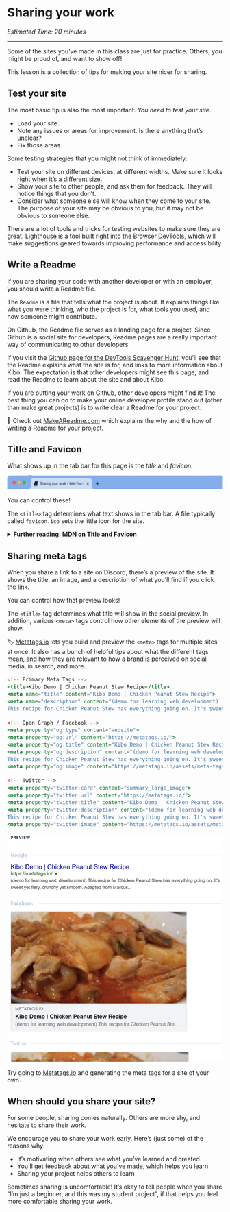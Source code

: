 # Sharing your work

*Estimated Time: 20 minutes*

---

Some of the sites you’ve made in this class are just for practice. Others, you might be proud of, and want to show off!

This lesson is a collection of tips for making your site nicer for sharing.

## Test your site

The most basic tip is also the most important. *You need to test your site.*

- Load your site.
- Note any issues or areas for improvement. Is there anything that’s unclear?
- Fix those areas

Some testing strategies that you might not think of immediately:

- Test your site on different devices, at different widths. Make sure it looks right when it’s a different size.
- Show your site to other people, and ask them for feedback. They will notice things that you don’t.
- Consider what someone else will know when they come to your site. The purpose of your site may be obvious to you, but it may not be obvious to someone else.

There are a lot of tools and tricks for testing websites to make sure they are great. [Lighthouse](https://developers.google.com/web/tools/lighthouse) is a tool built right into the Browser DevTools, which will make suggestions geared towards improving performance and accessibility.

## Write a Readme

If you are sharing your code with another developer or with an employer, you should write a Readme file.

The `Readme` is a file that tells what the project is about. It explains things like what you were thinking, who the project is for, what tools you used, and how someone might contribute. 

On Github, the Readme file serves as a landing page for a project. Since Github is a social site for developers, Readme pages are a really important way of communicating to other developers.

If you visit the [Github page for the DevTools Scavenger Hunt](https://github.com/kiboschool/devtools-scavenger-hunt/tree/main), you’ll see that the Readme explains what the site is for, and links to more information about Kibo. The expectation is that other developers might see this page, and read the Readme to learn about the site and about Kibo.

If you are putting your work on Github, other developers might find it! The best thing you can do to make your online developer profile stand out (other than make great projects) is to write clear a Readme for your project.

<aside>


👀 Check out [MakeAReadme.com](https://www.makeareadme.com/) which explains the why and the how of writing a Readme for your project.

</aside>

## Title and Favicon

What shows up in the tab bar for this page is the *title* and *favicon.*

![sahare-your-work.png](./sharing-your-work/share-your-work.png)

You can control these! 

The `<title>` tag determines what text shows in the tab bar. A file typically called `favicon.ico` sets the little icon for the site.

**<details><summary> Further reading: MDN on Title and Favicon </summary>**
    
See [MDN’s guide on metadata in the `<head>` tag](https://developer.mozilla.org/en-US/docs/Learn/HTML/Introduction_to_HTML/The_head_metadata_in_HTML). 

MDN also has more information about [showing different versions of the favicon](https://developer.mozilla.org/en-US/docs/Web/HTML/Element/link#providing_icons_for_different_usage_contexts) depending on the screen size.

</details>

## Sharing meta tags

When you share a link to a site on Discord, there’s a preview of the site. It shows the title, an image, and a description of what you’ll find if you click the link.

You can control how that preview looks!

The `<title>` tag determines what title will show in the social preview. In addition, various `<meta>` tags control how other elements of the preview will show.

🏷️ [Metatags.io](https://metatags.io/) lets you build and preview the `<meta>` tags for multiple sites at once. It also has a bunch of helpful tips about what the different tags mean, and how they are relevant to how a brand is perceived on social media, in search, and more.

```jsx
<!-- Primary Meta Tags -->
<title>Kibo Demo | Chicken Peanut Stew Recipe</title>
<meta name="title" content="Kibo Demo | Chicken Peanut Stew Recipe">
<meta name="description" content="(demo for learning web development) 
This recipe for Chicken Peanut Stew has everything going on. It's sweet yet fiery, crunchy yet smooth. Adapted from Marcus Samuelsson.">

<!-- Open Graph / Facebook -->
<meta property="og:type" content="website">
<meta property="og:url" content="https://metatags.io/">
<meta property="og:title" content="Kibo Demo | Chicken Peanut Stew Recipe">
<meta property="og:description" content="(demo for learning web development) 
This recipe for Chicken Peanut Stew has everything going on. It's sweet yet fiery, crunchy yet smooth. Adapted from Marcus Samuelsson.">
<meta property="og:image" content="https://metatags.io/assets/meta-tags-16a33a6a8531e519cc0936fbba0ad904e52d35f34a46c97a2c9f6f7dd7d336f2.png">

<!-- Twitter -->
<meta property="twitter:card" content="summary_large_image">
<meta property="twitter:url" content="https://metatags.io/">
<meta property="twitter:title" content="Kibo Demo | Chicken Peanut Stew Recipe">
<meta property="twitter:description" content="(demo for learning web development) 
This recipe for Chicken Peanut Stew has everything going on. It's sweet yet fiery, crunchy yet smooth. Adapted from Marcus Samuelsson.">
<meta property="twitter:image" content="https://metatags.io/assets/meta-tags-16a33a6a8531e519cc0936fbba0ad904e52d35f34a46c97a2c9f6f7dd7d336f2.png">
```

![849D513D-B8FF-4DA7-9369-05F56C4F1E69-1442-00008AFB9FF85244.png](./sharing-your-work/d513d-b8ff-4da7-9369-05f56c4f1e69-1442-00008afb9ff85244.png)

Try going to [Metatags.io](https://metatags.io/) and generating the meta tags for a site of your own.

## When should you share your site?

For some people, sharing comes naturally. Others are more shy, and hesitate to share their work.

We encourage you to share your work early. Here’s (just some) of the reasons why:

- It’s motivating when others see what you’ve learned and created.
- You’ll get feedback about what you’ve made, which helps you learn
- Sharing your project helps others to learn

Sometimes sharing is uncomfortable! It’s okay to tell people when you share “I’m just a beginner, and this was my student project”, if that helps you feel more comfortable sharing your work.
